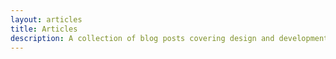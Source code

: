 ```yaml
---
layout: articles
title: Articles
description: A collection of blog posts covering design and development across all mediums
---
```

<!--
<p>A collection of blog posts covering design and development across all mediums.</p> -->


